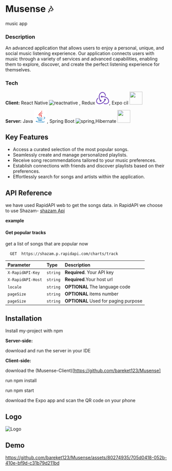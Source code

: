 # Musense 🎶
music app
<h3> Description</h3>
<div>
  An advanced application that allows users to enjoy a personal, unique, and social music listening experience. 
  Our application connects users with music through a variety of services and advanced capabilities, enabling them to explore, discover, and create the perfect listening experience for themselves.
</div>
<h3> Tech</h3>

**Client:** React Native <img src="https://reactnative.dev/img/header_logo.svg" alt="reactnative" width="40" height="40"/>  , Redux <img src="https://raw.githubusercontent.com/devicons/devicon/master/icons/redux/redux-original.svg" alt="redux" width="40" height="40"/>, Expo cil
<img src="https://play-lh.googleusercontent.com/algsmuhitlyCU_Yy3IU7-7KYIhCBwx5UJG4Bln-hygBjjlUVCiGo1y8W5JNqYm9WW3s" width="40" height="40"/>

**Server:** Java <img src="https://raw.githubusercontent.com/devicons/devicon/master/icons/java/java-original.svg" alt="java" width="40" height="40"/>, Spring Boot <img src="https://www.vectorlogo.zone/logos/springio/springio-icon.svg" alt="spring" width="40" height="40"/>,Hibernate
<img src="https://cdn.freebiesupply.com/logos/large/2x/hibernate-logo-png-transparent.png" width="40" height="40"/>

## Key Features

- Access a curated selection of the most popular songs.
- Seamlessly create and manage personalized playlists.
- Receive song recommendations tailored to your music preferences.
- Establish connections with friends and discover playlists based on their preferences.
- Effortlessly search for songs and artists within the application.


## API Reference

we have used RapidAPI web to get the songs data.
in RapidAPI we choose to use Shazam- [shazam Api](https://rapidapi.com/apidojo/api/shazam)

**example**
#### Get popular tracks
get a list of songs that are popular now

```http
  GET  https://shazam.p.rapidapi.com/charts/track
```

| Parameter | Type     | Description                |
| :-------- | :------- | :------------------------- |
| `X-RapidAPI-Key` | `string` | **Required**. Your API key |
|`X-RapidAPI-Host`|`string`|**Required**.Your host url|
|`locale`|`string`|**OPTIONAL** The language code|
|`pageSize`|`string`|**OPTIONAL** items number|
|`pageSize`|`string`|**OPTIONAL** Used for paging purpose|
## Installation

Install my-project with npm

**Server-side:**

 download and run the server in your IDE  

 **Client-side:**
 
 download the (Musense-Client)[https://github.com/bareket123/Musense] 
 
 run npm install 
 
 run npm start
 
 download the Expo app and scan the QR code on your phone 
 ## Logo
 ![Logo](https://github.com/bareket123/Musense/assets/80274935/e2959dc2-4bd0-47b7-af32-41e848eb9723)
 
## Demo


https://github.com/bareket123/Musense/assets/80274935/705d0418-052b-410e-bf9d-c31b79d211bd






 
